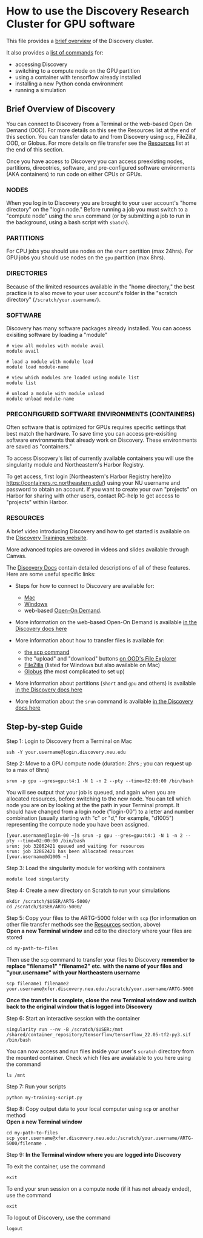 # How to use the Discovery Research Cluster for GPU software

This file provides a [brief overview](/ARTG-5000/disco-gpu.md#brief-overview-of-discovery) of the Discovery cluster.

It also provides a [list of commands](/ARTG-5000/disco-gpu.md#step-by-step-guide) for:
- accessing Discovery
- switching to a compute node on the GPU partition
- using a container with tensorflow already installed
- installing a new Python conda environment
- running a simulation


## Brief Overview of Discovery
You can connect to Discovery from a Terminal or the web-based Open On Demand (OOD). For more details on this see the Resources list at the end of this section. You can transfer data to and from Discovery using `scp`, FileZilla, OOD, or Globus. For more details on file transfer see the [Resources](/ARTG-5000/disco-gpu.md#resources) list at the end of this section.

Once you have access to Discovery you can access preexisting nodes, partitions, direcotries, software, and pre-configured software environments (AKA containers) to run code on either CPUs or GPUs.

### NODES
When you log in to Discovery you are brought to your user account's "home directory" on the "login node."  Before running a job you must switch to a "compute node" using the `srun` command (or by submitting a job to run in the background, using a bash script with `sbatch`). 

### PARTITIONS
For CPU jobs you should use nodes on the `short` partition (max 24hrs). For GPU jobs you should use nodes on the `gpu` partition (max 8hrs). 

### DIRECTORIES
Because of the limited resources available in the "home directory," the best practice is to also move to your user account's folder in the "scratch directory" (`/scratch/your.username/`).

### SOFTWARE
Discovery has many software packages already installed. You can access exisiting software by loading a "module"
```
# view all modules with module avail
module avail

# load a module with module load
module load module-name

# view which modules are loaded using module list
module list

# unload a module with module unload
module unload module-name
```

### PRECONFIGURED SOFTWARE ENVIRONMENTS (CONTAINERS)
Often software that is optimized for GPUs requires specific settings that best match the hardware. To save time you can access pre-exisiting software environments that already work on Discovery. These environments are saved as "containers."

To access Discovery's list of currently available containers you will use the singularity module and Northeastern's Harbor Registry.

To get access, first login [Northeastern's Harbor Registry here](to https://containers.rc.northeastern.edu/) using your NU username and password to obtain an account. If you want to create your own "projects" on Harbor for sharing with other users, contact RC-help to get access to "projects" within Harbor.

### RESOURCES
A brief video introducing Discovery and how to get started is available on the [Discovery Trainings website](https://rc.northeastern.edu/support/training/).

More advanced topics are covered in videos and slides available through Canvas.

The [Discovery Docs](https://rc-docs.northeastern.edu/en/latest/welcome/welcome.html) contain detailed descriptions of all of these features. Here are some useful specific links:

- Steps for how to connect to Discovery are available for:
	-  [Mac](https://rc-docs.northeastern.edu/en/latest/first_steps/connect_mac.html)
	- [Windows](https://rc-docs.northeastern.edu/en/latest/first_steps/connect_windows.html)
	- web-based [Open-On Demand](https://rc-docs.northeastern.edu/en/latest/first_steps/connect_ood.html).

- More information on the web-based Open-On Demand is available [in the Discovery docs here](https://rc-docs.northeastern.edu/en/latest/using-ood/introduction.html)

- More information about how to transfer files is available for: 
	- [the scp command](https://rc-docs.northeastern.edu/en/latest/using-discovery/transferringdata.html)
	- the "upload" and "download" buttons [on OOD's File Explorer](https://rc-docs.northeastern.edu/en/latest/using-ood/fileexplore.html)
	- [FileZilla](https://rc-docs.northeastern.edu/en/latest/using-discovery/transferringdata.html?highlight=filezilla#data-transfer-node-using-windows) (listed for Windows but also available on Mac)
	- [Globus](https://rc-docs.northeastern.edu/en/latest/using-discovery/globus.html) (the most complicated to set up)

- More information about partitions (`short` and `gpu` and others) is available [in the Discovery docs here](https://rc-docs.northeastern.edu/en/latest/hardware/partitions.html)

- More information about the `srun` command is available [in the Discovery docs here](https://rc-docs.northeastern.edu/en/latest/using-discovery/srun.html)


## Step-by-step Guide

Step 1: Login to Discovery from a Terminal on Mac
```
ssh -Y your.username@login.discovery.neu.edu
```

Step 2: Move to a GPU compute node (duration: 2hrs ;  you can request up to a max of 8hrs)
```
srun -p gpu --gres=gpu:t4:1 -N 1 -n 2 --pty --time=02:00:00 /bin/bash
```
You will see output that your job is queued, and again when you are allocated resources, before switching to the new node. You can tell which node you are on by looking at the the path in your Terminal prompt. It should have changed from a login node ("login-00") to a letter and number combination (usually starting with "c" or "d," for example, "d1005") representing the compute node you have been assigned.
```
[your.username@login-00 ~]$ srun -p gpu --gres=gpu:t4:1 -N 1 -n 2 --pty --time=02:00:00 /bin/bash
srun: job 32862421 queued and waiting for resources
srun: job 32862421 has been allocated resources
[your.username@d1005 ~]
```

Step 3: Load the singularity module for working with containers
```
module load singularity
```

Step 4: Create a new directory on Scratch to run your simulations
```
mkdir /scratch/$USER/ARTG-5000/
cd /scratch/$USER/ARTG-5000/
```

Step 5: Copy your files to the ARTG-5000 folder with `scp` (for information on other file transfer methods see the [Resources](/ARTG-5000/disco-gpu.md#resources) section, above)<br>
**Open a new Terminal window** and cd to the directory where your files are stored
```
cd my-path-to-files
```
Then use the `scp` command to transfer your files to Discovery **remember to replace "filename1" "filename2" etc. with the name of your files and "your.username" with your Northeastern username**
```
scp filename1 filename2 your.username@xfer.discovery.neu.edu:/scratch/your.username/ARTG-5000
```
**Once the transfer is complete, close the new Terminal window and switch back to the original window that is logged into Discovery**

Step 6: Start an interactive session with the container
```
singularity run --nv -B /scratch/$USER:/mnt /shared/container_repository/tensorflow/tensorflow_22.05-tf2-py3.sif /bin/bash
```

You can now access and run files inside your user's `scratch` directory from the mounted container. Check which files are avaialable to you here using the command
```
ls /mnt
```

Step 7: Run your scripts
```
python my-training-script.py
```

Step 8: Copy output data to your local computer using `scp` or another method<br>
**Open a new Terminal window**
```
cd my-path-to-files
scp your.username@xfer.discovery.neu.edu:/scratch/your.username/ARTG-5000/filename .
```

Step 9:
**In the Terminal window where you are logged into Discovery**

To exit the container, use the command
```
exit
```

To end your srun session on a compute node (if it has not already ended), use the command
```
exit
```

To logout of Discovery, use the command
```
logout
```
